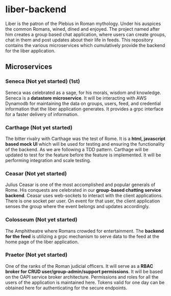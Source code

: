 # liber-backend
Liber is the patron of the Plebius in Roman mythology. Under his auspices the common Romans, wined, dined and enjoyed. The project named after him creates a group based chat application, where users can create groups, chat in them and post updates about their life in feeds. This repository contains the various microservices which cumulatively provide the backend for the liber application.

## Microservices

### Seneca (Not yet started) (1st)
Seneca was celebrated as a sage, for his morals, wisdom and knowledge. Seneca is a <strong>datastore microservice</strong>. It will be interacting with AWS Dynamodb for maintaining the data on groups, users, feed, and credential information that the liber application generates. It provides a grpc interface for a faster delivery of information.

### Carthage (Not yet started)
The bitter rivalry with Carthage was the test of Rome. It is a <strong>html, javascript based mock UI</strong> which will be used for testing and ensuring the functionality of the backend. As we are following a TDD pattern. Carthage will be updated to test for the feature before the feature is implemented. It will be performing integration and scale testing.

### Ceasar (Not yet started)
Julius Ceasar is one of the most accomplished and popular generals of Rome. His conquests are celebrated in our <strong>group-based chatting service backend</strong>. Ceasar uses web-sockets to interact with the client applications. There is one socket per user. On event for that user, the client application senses the group where the event belongs and updates accordingly.

### Colosseum (Not yet started)
The Amphitheatre where Romans crowded for entertainment. The <strong>backend for the feed</strong> is utilizing a grpc mechanism to serve data to the feed at the home page of the liber application.

### Praetor (Not yet started)
One of the ranks of the Roman judicial officers. It will serve as a <strong>RBAC broker for CRUD user/group-admin/support permissions</strong>. It will be based on the OAPI service broker architecture. Permissions and roles for all the users of the application is maintained here. Tokens valid for one day can be obtained here for authenticating for the secure endpoints.
